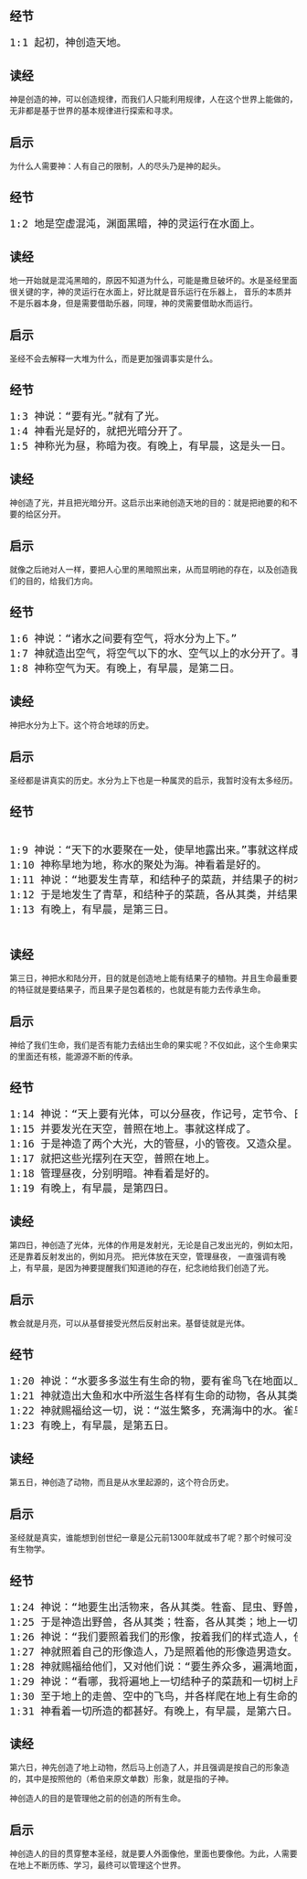 ## 经节
<pre style="font-size: 18px;">
1:1 起初，神创造天地。
</pre>

## 读经

神是创造的神，可以创造规律，而我们人只能利用规律，人在这个世界上能做的，无非都是基于世界的基本规律进行探索和寻求。

## 启示

为什么人需要神：人有自己的限制，人的尽头乃是神的起头。

## 经节
<pre style="font-size: 18px;">
1:2 地是空虚混沌，渊面黑暗，神的灵运行在水面上。
</pre>

## 读经

地一开始就是混沌黑暗的，原因不知道为什么，可能是撒旦破坏的。水是圣经里面很关键的字，神的灵运行在水面上，好比就是音乐运行在乐器上，
音乐的本质并不是乐器本身，但是需要借助乐器，同理，神的灵需要借助水而运行。

## 启示

圣经不会去解释一大堆为什么，而是更加强调事实是什么。

## 经节
<pre style="font-size: 18px;">
1:3 神说：“要有光。”就有了光。
1:4 神看光是好的，就把光暗分开了。 
1:5 神称光为昼，称暗为夜。有晚上，有早晨，这是头一日。
</pre>

## 读经

神创造了光，并且把光暗分开。这启示出来祂创造天地的目的：就是把祂要的和不要的给区分开。

## 启示

就像之后祂对人一样，要把人心里的黑暗照出来，从而显明祂的存在，以及创造我们的目的，给我们方向。

## 经节
<pre style="font-size: 18px;">
1:6 神说：“诸水之间要有空气，将水分为上下。”
1:7 神就造出空气，将空气以下的水、空气以上的水分开了。事就这样成了。
1:8 神称空气为天。有晚上，有早晨，是第二日。
</pre>

## 读经

神把水分为上下。这个符合地球的历史。

## 启示

圣经都是讲真实的历史。水分为上下也是一种属灵的启示，我暂时没有太多经历。

## 经节
<pre style="font-size: 18px;">

1:9 神说：“天下的水要聚在一处，使旱地露出来。”事就这样成了。
1:10 神称旱地为地，称水的聚处为海。神看着是好的。
1:11 神说：“地要发生青草，和结种子的菜蔬，并结果子的树木，各从其类，果子都包着核。”事就这样成了。
1:12 于是地发生了青草，和结种子的菜蔬，各从其类，并结果子的树木，各从其类，果子都包着核。神看着是好的。
1:13 有晚上，有早晨，是第三日。

</pre>

## 读经

第三日，神把水和陆分开，目的就是创造地上能有结果子的植物。并且生命最重要的特征就是要结果子，而且果子是包着核的，也就是有能力去传承生命。

## 启示

神给了我们生命，我们是否有能力去结出生命的果实呢？不仅如此，这个生命果实的里面还有核，能源源不断的传承。

## 经节
<pre style="font-size: 18px;">
1:14 神说：“天上要有光体，可以分昼夜，作记号，定节令、日子、年岁。”
1:15 并要发光在天空，普照在地上。事就这样成了。
1:16 于是神造了两个大光，大的管昼，小的管夜。又造众星。
1:17 就把这些光摆列在天空，普照在地上。
1:18 管理昼夜，分别明暗。神看着是好的。
1:19 有晚上，有早晨，是第四日。
</pre>

## 读经

第四日，神创造了光体，光体的作用是发射光，无论是自己发出光的，例如太阳，还是靠着反射发出的，例如月亮。
把光体放在天空，管理昼夜， 一直强调有晚上，有早晨，是因为神要提醒我们知道祂的存在，纪念祂给我们创造了光。

## 启示

教会就是月亮，可以从基督接受光然后反射出来。基督徒就是光体。

## 经节
<pre style="font-size: 18px;">
1:20 神说：“水要多多滋生有生命的物，要有雀鸟飞在地面以上，天空之中。”
1:21 神就造出大鱼和水中所滋生各样有生命的动物，各从其类。又造出各样飞鸟，各从其类。神看着是好的。
1:22 神就赐福给这一切，说：“滋生繁多，充满海中的水。雀鸟也要多生在地上。”
1:23 有晚上，有早晨，是第五日。
</pre>

## 读经

第五日，神创造了动物，而且是从水里起源的，这个符合历史。

## 启示

圣经就是真实，谁能想到创世纪一章是公元前1300年就成书了呢？那个时候可没有生物学。

## 经节

<pre style="font-size: 18px;">
1:24 神说：“地要生出活物来，各从其类。牲畜、昆虫、野兽，各从其类。”事就这样成了。
1:25 于是神造出野兽，各从其类；牲畜，各从其类；地上一切昆虫，各从其类。神看着是好的。
1:26 神说：“我们要照着我们的形像，按着我们的样式造人，使他们管理海里的鱼、空中的鸟、地上的牲畜和全地，并地上所爬的一切昆虫。”
1:27 神就照着自己的形像造人，乃是照着他的形像造男造女。
1:28 神就赐福给他们，又对他们说：“要生养众多，遍满地面，治理这地。也要管理海里的鱼、空中的鸟和地上各样行动的活物。”
1:29 神说：“看哪，我将遍地上一切结种子的菜蔬和一切树上所结有核的果子，全赐给你们作食物。”
1:30 至于地上的走兽、空中的飞鸟，并各样爬在地上有生命的物，我将青草赐给它们作食物。事就这样成了。
1:31 神看着一切所造的都甚好。有晚上，有早晨，是第六日。
</pre>

## 读经

第六日，神先创造了地上动物，然后马上创造了人，并且强调是按自己的形象造的，其中是按照他的（希伯来原文单数）形象，就是指的子神。

神创造人的目的是管理他之前的创造的所有生命。

## 启示

神创造人的目的贯穿整本圣经，就是要人外面像他，里面也要像他。为此，人需要在地上不断历练、学习，最终可以管理这个世界。


